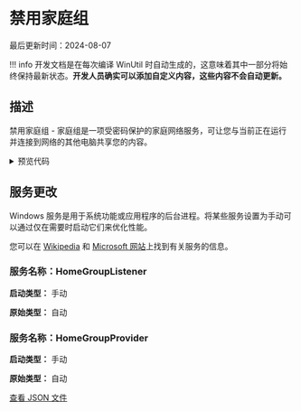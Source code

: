 # 禁用家庭组

最后更新时间：2024-08-07


!!! info
     开发文档是在每次编译 WinUtil 时自动生成的，这意味着其中一部分将始终保持最新状态。**开发人员确实可以添加自定义内容，这些内容不会自动更新。**
## 描述

禁用家庭组 - 家庭组是一项受密码保护的家庭网络服务，可让您与当前正在运行并连接到网络的其他电脑共享您的内容。

<!-- BEGIN CUSTOM CONTENT -->

<!-- END CUSTOM CONTENT -->

<details>
<summary>预览代码</summary>

```json
{
  "Content": "Disable Homegroup",
  "Description": "Disables HomeGroup - HomeGroup is a password-protected home networking service that lets you share your stuff with other PCs that are currently running and connected to your network.",
  "category": "Essential Tweaks",
  "panel": "1",
  "Order": "a005_",
  "service": [
    {
      "Name": "HomeGroupListener",
      "StartupType": "Manual",
      "OriginalType": "Automatic"
    },
    {
      "Name": "HomeGroupProvider",
      "StartupType": "Manual",
      "OriginalType": "Automatic"
    }
  ],
  "link": "https://christitustech.github.io/winutil/dev/tweaks/Essential-Tweaks/Home"
}
```

</details>

## 服务更改

Windows 服务是用于系统功能或应用程序的后台进程。将某些服务设置为手动可以通过仅在需要时启动它们来优化性能。

您可以在 [Wikipedia](https://www.wikiwand.com/en/Windows_service) 和 [Microsoft 网站](https://learn.microsoft.com/zh-cn/dotnet/framework/windows-services/introduction-to-windows-service-applications)上找到有关服务的信息。

### 服务名称：HomeGroupListener

**启动类型：** 手动

**原始类型：** 自动

### 服务名称：HomeGroupProvider

**启动类型：** 手动

**原始类型：** 自动



<!-- BEGIN SECOND CUSTOM CONTENT -->

<!-- END SECOND CUSTOM CONTENT -->


[查看 JSON 文件](https://github.com/ChrisTitusTech/winutil/tree/main/config/tweaks.json)
